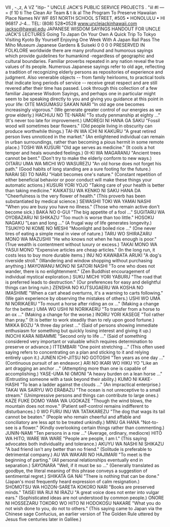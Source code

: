 VII ,	-.,z, A VZ
	"itip- "	UNCLE JACK'S PUBLIC SERVICE PROJECTS	. "iil #I —
=	(f	10
	ti	The Clean Air Team &	t ik al
The Program To Preserve Hawaiian Place Names	NV
WF
851 NORTH SCHOOL STREET, #505 • HONOLULU • HI 96817
J-4...
TEL: (808) 528•0528	www.unclejackinhawaii.com	jacksc@hawaii.edu
JAPANESE WISDOM SAYINGS 
HANDOUT FOR UNCLE JACK'S LECTURES
Going To Japan On Your Own 
A Quick Trip To Tokyo 
Visiting Kyoto By Yourself 
Enjoying One Week With A Japan Rail Pass 
The Miho Museum 
Japanese Gardens & Suiseki
0 0 0 0
PRESERVED IN FOLKLORE worldwide there are many profound and humorous sayings which provide guidelines for humankind -­regardless of geographic and cultural boundaries. Familiar proverbs repeated in any nation reveal the true values of its people. Numerous Japanese sayings refer to old age, reflecting a tradition of recognizing elderly persons as repositories of experience and judgment. Also venerable objects -- from family heirlooms, to practical tools that indicate long periods of service -- receive great respect and are still revered after their time has passed.
Look through this collection of a few familiar Japanese Wisdom Sayings, and perhaps one in particular might seem to be speaking directly to you and giving you guidance at this point in your life:
OITE MASUMASU SAKAN NARI
"In old age one becomes increasingly vigorous."
(We generate greater control of our energies as we grow elderly.)
HACHIJU NO TE-NARAI
"To study penmanship at eighty ..." (It's never too late for improvement.)
UMOREGI NI HANA GA SAKU
"Fossil wood will sometimes bear flowers."
(Old people living in obscurity can produce worthwhile things.)
TAI-IN WA ICHI NI KAKURU
"A great retired person lives unnoticed in the market."
(An enlightened individual can remain in urban surroundings, rather than becoming a pious hermit in some remote place.)
TOSHI WA KUSURI
"Old age serves as medicine."
(It cools a hot temper and heals wounded feelings.)
0I-KI WA MAGARANU
"Ancient trees cannot be bent."
(Don't try to make the elderly conform to new ways.)
OITARU UMA WA MICHI WO WASUREZU
"An old horse does not forget his path."
(Good habits of long standing are a sure footing for the future.)
NARAI SEI TO NARU
"Habit becomes one's nature."
(Constant repetition of either beneficial behavior or poor conduct will make these things your automatic actions.)
KUSURI YORI YOJO
"Taking care of your health is better than taking medicine."
KAIKATSU WA KENKO NI SAKU HANA DA
"Cheerfulness is the very flower of health."
(This proverb has been substantiated by medical science.)
SEWASHII TOKI WA YAMAI NASHI
"When you are busy you have no illness." (Those who remain active don't become sick.)
BAKA NO 0-GUI
"The big appetite of a fool ..."
SUGITARU WA OYOBAZARU NI SHIKAZU "Too much is worse than too little."
HOSOKU NAGAKU
"Lean and long ..."
(A frugal way of life generates longevity.)
TSUKIYO NI KOME NO MESHI
"Moonlight and boiled rice ..."
(One never tires of eating a simple meal in view of nature.)
TARU WO SHIRAZARU MONO WA MAZUSHII
"He who knows not when he has enough is poor."
(True wealth is contentment without luxury or excess.)
TAKAI MONO WA YASUI MONO
"Expensive articles are cheap articles."
(In the long run, it costs less to buy more durable items.)
INU NO KAWABATA ARUKI
"A dog's riverside stroll."
(Wandering and window shopping without purchasing anything.)
MAYOWANU MONO NI SATORI NASHI
"To one who does not wander, there is no enlightenment."
(Zen Buddhist encouragement of individual mystical exploration.)
SUKU MICHI YORI YABURU
"The road that is preferred leads to destruction."
(Our preferences for easy and delightful things can bring ruin.)
ZENSHA NO KUTSUGAERU WA KOSHA NO IMASHIME
"When a cart ahead overturns, it's a warning to carts following." (We gain experience by observing the mistakes of others.)
USHI WO UMA NI NORIKAERU
"To mount a horse after riding an ox ..." (Making a change for the better.)
UMA WO USHI NI NORIKAERU
"To transfer from a horse to an ox ..." (Making a change for the worse.)
INORU YORI KASEGE
"Toil rather than pray."
(It is better to work steadily than to rely upon good fortune.)
MIKKA BOZU
"A three day priest ..."
(Said of persons showing immediate enthusiasm for something but quickly losing interest and giving it up.)
INOCHI KARA NIBAMME
"Second only to life ..."
(Said of something considered very important or valuable which requires determination to preserve or advance.)
ITTEMBARI
"One point stretching ..."
(This often used saying refers to concentrating on a plan and sticking to it and relying entirely upon it.)
JUNEN ICHI-JITSU NO GOTOSHI
"Ten years as one day ..."
(Continuous pursuit of an endeavor.)
ARI NO IKARI WO HIKU YO
"Like an ant dragging an anchor ..."
(Attempting more than one is capable of accomplishing.)
YASE-UMA NI OMONI
"A heavy burden on a lean horse ..."
(Entrusting someone with a task beyond their ability.)
KUMO NI KAKE-HASHI
"To lean a ladder against the clouds ..." (An impractical enterprise.)
TAKAI WA SAIRYU WO ERABAZU
"The ocean is not unreceptive to a small stream."
(Unimpressive persons and things can contribute to large ones.)
KAZE FUKE DOMO YAMA WA UGOKAZE
"Though the wind blows, the mountain does not move." (Patient self-control remains indifferent to disturbances.)
0 WO FURU INU WA TATAKAREZU
"The dog that wags its tail cannot be beaten."
(People who remain cheerful and affable and conciliatory are less apt to be treated unkindly.)
MINU GA HANA
"Not-to-see is a flower."
(Kindly overlooking certain things rather than commenting.)
JUNIN-NAMI
"Ten persons in a row ..." (Average, ordinary, mediocre)
HITO WA HITO, WARE WA WARE
"People are people, I am I."
(This saying advocates both individuality and tolerance.)
AKUYU WA NASHI NI SHIKAZU
"A bad friend isn't any better than no friend." (Solitude is preferable to detrimental company.)
AU WA WAKARI NO HAJIMARI
"To meet is the beginning of parting."
(All personal relationships eventually end in separation.)
SAYONARA
"Well, if it must be so ..."
(Generally translated as goodbye, the literal meaning of this phrase conveys a suggestion of sentimental regret.)
SHIKATA GA NAI
"There is nothing that can be done."
(Japan's most frequently heard expression of calm resignation.)
SHOMOTSU WA HOZON-SARETA KOKORO NARI "Books are preserved minds."
TAISEI WA RIJI NI IRAZU
"A great voice does not enter into vulgar ears."
(Sophisticated ideas are not understood by common people.)
ONORE NI HOSSEZARU TOKORO WO HITO NI HODOKOSU NAKARE "What you do not wish done to you, do not to others."
(This saying came to Japan via the Chinese sage Confucius, an earlier version of The Golden Rule uttered by Jesus five centuries later in Galilee.)